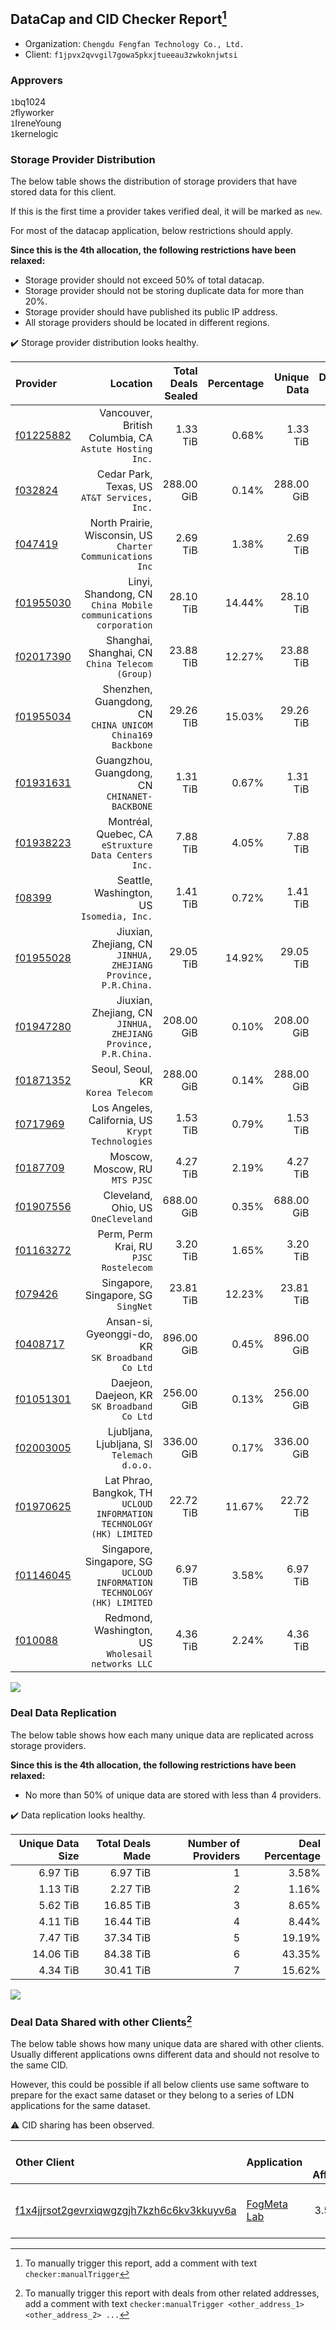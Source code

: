 ## DataCap and CID Checker Report[^1]
 - Organization: `Chengdu Fengfan Technology Co., Ltd.`
 - Client: `f1jpvx2qvvgil7gowa5pkxjtueeau3zwkoknjwtsi`
### Approvers
`1`bq1024<br/>`2`flyworker<br/>`1`IreneYoung<br/>`1`kernelogic

### Storage Provider Distribution
The below table shows the distribution of storage providers that have stored data for this client.

If this is the first time a provider takes verified deal, it will be marked as `new`.

For most of the datacap application, below restrictions should apply.

**Since this is the 4th allocation, the following restrictions have been relaxed:**
 - Storage provider should not exceed 50% of total datacap.
 - Storage provider should not be storing duplicate data for more than 20%.
 - Storage provider should have published its public IP address.
 - All storage providers should be located in different regions.

✔️ Storage provider distribution looks healthy.

| Provider                                              |                                                                  Location | Total Deals Sealed | Percentage | Unique Data | Duplicate Deals |
| :---------------------------------------------------- | ------------------------------------------------------------------------: | -----------------: | ---------: | ----------: | --------------: |
| [f01225882](https://filfox.info/en/address/f01225882) |                 Vancouver, British Columbia, CA<br/>`Astute Hosting Inc.` |           1.33 TiB |      0.68% |    1.33 TiB |           0.00% |
| [f032824](https://filfox.info/en/address/f032824)     |                           Cedar Park, Texas, US<br/>`AT&T Services, Inc.` |         288.00 GiB |      0.14% |  288.00 GiB |           0.00% |
| [f047419](https://filfox.info/en/address/f047419)     |             North Prairie, Wisconsin, US<br/>`Charter Communications Inc` |           2.69 TiB |      1.38% |    2.69 TiB |           0.00% |
| [f01955030](https://filfox.info/en/address/f01955030) |         Linyi, Shandong, CN<br/>`China Mobile communications corporation` |          28.10 TiB |     14.44% |   28.10 TiB |           0.00% |
| [f02017390](https://filfox.info/en/address/f02017390) |                        Shanghai, Shanghai, CN<br/>`China Telecom (Group)` |          23.88 TiB |     12.27% |   23.88 TiB |           0.00% |
| [f01955034](https://filfox.info/en/address/f01955034) |              Shenzhen, Guangdong, CN<br/>`CHINA UNICOM China169 Backbone` |          29.26 TiB |     15.03% |   29.26 TiB |           0.00% |
| [f01931631](https://filfox.info/en/address/f01931631) |                          Guangzhou, Guangdong, CN<br/>`CHINANET-BACKBONE` |           1.31 TiB |      0.67% |    1.31 TiB |           0.00% |
| [f01938223](https://filfox.info/en/address/f01938223) |                   Montréal, Quebec, CA<br/>`eStruxture Data Centers Inc.` |           7.88 TiB |      4.05% |    7.88 TiB |           0.00% |
| [f08399](https://filfox.info/en/address/f08399)       |                              Seattle, Washington, US<br/>`Isomedia, Inc.` |           1.41 TiB |      0.72% |    1.41 TiB |           0.00% |
| [f01955028](https://filfox.info/en/address/f01955028) |         Jiuxian, Zhejiang, CN<br/>`JINHUA, ZHEJIANG Province, P.R.China.` |          29.05 TiB |     14.92% |   29.05 TiB |           0.00% |
| [f01947280](https://filfox.info/en/address/f01947280) |         Jiuxian, Zhejiang, CN<br/>`JINHUA, ZHEJIANG Province, P.R.China.` |         208.00 GiB |      0.10% |  208.00 GiB |           0.00% |
| [f01871352](https://filfox.info/en/address/f01871352) |                                      Seoul, Seoul, KR<br/>`Korea Telecom` |         288.00 GiB |      0.14% |  288.00 GiB |           0.00% |
| [f0717969](https://filfox.info/en/address/f0717969)   |                      Los Angeles, California, US<br/>`Krypt Technologies` |           1.53 TiB |      0.79% |    1.53 TiB |           0.00% |
| [f0187709](https://filfox.info/en/address/f0187709)   |                                         Moscow, Moscow, RU<br/>`MTS PJSC` |           4.27 TiB |      2.19% |    4.27 TiB |           0.00% |
| [f01907556](https://filfox.info/en/address/f01907556) |                                    Cleveland, Ohio, US<br/>`OneCleveland` |         688.00 GiB |      0.35% |  688.00 GiB |           0.00% |
| [f01163272](https://filfox.info/en/address/f01163272) |                                 Perm, Perm Krai, RU<br/>`PJSC Rostelecom` |           3.20 TiB |      1.65% |    3.20 TiB |           0.00% |
| [f079426](https://filfox.info/en/address/f079426)     |                                    Singapore, Singapore, SG<br/>`SingNet` |          23.81 TiB |     12.23% |   23.81 TiB |           0.00% |
| [f0408717](https://filfox.info/en/address/f0408717)   |                       Ansan-si, Gyeonggi-do, KR<br/>`SK Broadband Co Ltd` |         896.00 GiB |      0.45% |  896.00 GiB |           0.00% |
| [f01051301](https://filfox.info/en/address/f01051301) |                            Daejeon, Daejeon, KR<br/>`SK Broadband Co Ltd` |         256.00 GiB |      0.13% |  256.00 GiB |           0.00% |
| [f02003005](https://filfox.info/en/address/f02003005) |                            Ljubljana, Ljubljana, SI<br/>`Telemach d.o.o.` |         336.00 GiB |      0.17% |  336.00 GiB |           0.00% |
| [f01970625](https://filfox.info/en/address/f01970625) |   Lat Phrao, Bangkok, TH<br/>`UCLOUD INFORMATION TECHNOLOGY (HK) LIMITED` |          22.72 TiB |     11.67% |   22.72 TiB |           0.00% |
| [f01146045](https://filfox.info/en/address/f01146045) | Singapore, Singapore, SG<br/>`UCLOUD INFORMATION TECHNOLOGY (HK) LIMITED` |           6.97 TiB |      3.58% |    6.97 TiB |           0.00% |
| [f010088](https://filfox.info/en/address/f010088)     |                      Redmond, Washington, US<br/>`Wholesail networks LLC` |           4.36 TiB |      2.24% |    4.36 TiB |           0.00% |

<img src="https://raw.githubusercontent.com/data-preservation-programs/filplus-checker-assets/main/filecoin-project/filecoin-plus-large-datasets/issues/1231/1684549919041.png"/>

### Deal Data Replication
The below table shows how each many unique data are replicated across storage providers.


**Since this is the 4th allocation, the following restrictions have been relaxed:**
- No more than 50% of unique data are stored with less than 4 providers.

✔️ Data replication looks healthy.

| Unique Data Size | Total Deals Made | Number of Providers | Deal Percentage |
| ---------------: | ---------------: | ------------------: | --------------: |
|         6.97 TiB |         6.97 TiB |                   1 |           3.58% |
|         1.13 TiB |         2.27 TiB |                   2 |           1.16% |
|         5.62 TiB |        16.85 TiB |                   3 |           8.65% |
|         4.11 TiB |        16.44 TiB |                   4 |           8.44% |
|         7.47 TiB |        37.34 TiB |                   5 |          19.19% |
|        14.06 TiB |        84.38 TiB |                   6 |          43.35% |
|         4.34 TiB |        30.41 TiB |                   7 |          15.62% |

<img src="https://raw.githubusercontent.com/data-preservation-programs/filplus-checker-assets/main/filecoin-project/filecoin-plus-large-datasets/issues/1231/1684549919776.png"/>

### Deal Data Shared with other Clients[^3]
The below table shows how many unique data are shared with other clients.
Usually different applications owns different data and should not resolve to the same CID.

However, this could be possible if all below clients use same software to prepare for the exact same dataset or they belong to a series of LDN applications for the same dataset.

⚠️ CID sharing has been observed.

| Other Client                                                                                                          | Application                                                                                 | Total Deals Affected | Unique CIDs | Approvers                                                          |
| :-------------------------------------------------------------------------------------------------------------------- | :------------------------------------------------------------------------------------------ | -------------------: | ----------: | :----------------------------------------------------------------- |
| [f1x4jjrsot2gevrxiqwgzgjh7kzh6c6kv3kkuyv6a](https://filfox.info/en/address/f1x4jjrsot2gevrxiqwgzgjh7kzh6c6kv3kkuyv6a) | [FogMeta Lab](https://github.com/filecoin-project/filecoin-plus-large-datasets/issues/1137) |             3.57 TiB |         113 | `1`flyworker<br/>`1`GaryGJG<br/>`1`liyunzhi-666<br/>`1`newwebgroup |

[^1]: To manually trigger this report, add a comment with text `checker:manualTrigger`

[^2]: Deals from those addresses are combined into this report as they are specified with `checker:manualTrigger`

[^3]: To manually trigger this report with deals from other related addresses, add a comment with text `checker:manualTrigger <other_address_1> <other_address_2> ...`

